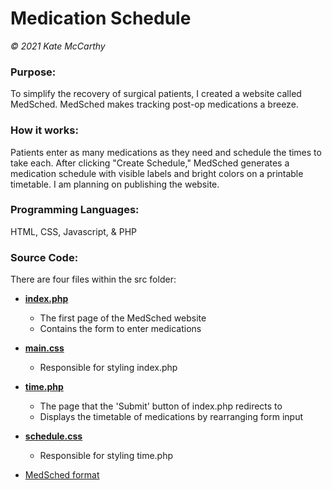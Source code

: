 # Medication Schedule

*© 2021 Kate McCarthy*

### Purpose:
To simplify the recovery of surgical patients, I created a website called MedSched. MedSched makes tracking post-op medications a breeze.

### How it works:
Patients enter as many medications as they need and schedule the times to take each. After clicking "Create Schedule," MedSched generates a medication schedule with visible labels and bright colors on a printable timetable. I am  planning on publishing the website.

### Programming Languages:
HTML, CSS, Javascript, & PHP

### Source Code:
There are four files within the src folder:

- [**index.php**](src/index.php)
    - The first page of the MedSched website
    - Contains the form to enter medications
    
- [**main.css**](src/main.css)
    - Responsible for styling index.php
    
- [**time.php**](src/time.php)
    - The page that the 'Submit' button of index.php redirects to
    - Displays the timetable of medications by rearranging form input
    
- [**schedule.css**](src/schedule.css)
    - Responsible for styling time.php

- [MedSched format](Images/display.png)
